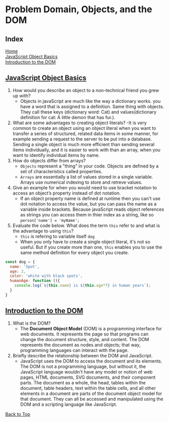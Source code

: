 # Problem Domain, Objects, and the DOM

## Index

[Home](../README.md)  
[JavaScript Object Basics](#javascript-object-basics)  
[Introduction to the DOM](#introduction-to-the-dom)  

## [JavaScript Object Basics](https://developer.mozilla.org/en-US/docs/Learn/JavaScript/Objects/Basics)

1. How would you describe an object to a non-technical friend you grew up with?
   - Objects in javaScript are much like the way a dictionary works.  you have a word that is assigned to a definition.  Same thing with objects.  They call these keys (dictionary word: Cat) and values(dictionary definition for cat: A little demon that has fur.).
2. What are some advantages to creating object literals?
   -It is very common to create an object using an object literal when you want to transfer a series of structured, related data items in some manner, for example sending a request to the server to be put into a database. Sending a single object is much more efficient than sending several items individually, and it is easier to work with than an array, when you want to identify individual items by name.
3. How do objects differ from arrays?
   - `Objects` represent a "thing" in your code.  Objects are defined by a set of characteristics called properties.
   - `Arrays` are essentially a list of values stored in a single variable.  Arrays use numerical indexing to store and retreve values.
4. Give an example for when you would need to use bracket notation to access an object’s property instead of dot notation.
   - If an object property name is defined at runtime then you can't use dot notation to access the value, but you can pass the name as a variable inside brackets.  Because javaScript reads object references as strings you can access them in thier index as a string, like so `person['name'] = 'myName';`
5. Evaluate the code below. What does the term `this` refer to and what is the advantage to using `this`?
   - `this` is refering to variable itself `dog`
   - When you only have to create a single object literal, it's not so useful. But if you create more than one, `this` enables you to use the same method definition for every object you create.

```javaScript
const dog = {
  name: 'Spot',
  age: 2,
  color: 'white with black spots',
  humanAge: function (){
    console.log(`${this.name} is ${this.age*7} in human years`);
  }
}
```

## [Introduction to the DOM](https://developer.mozilla.org/en-US/docs/Web/API/Document_Object_Model/Introduction)

1. What is the DOM?
   - The **Document Object Model** (DOM) is a programming interface for web documents. It represents the page so that programs can change the document structure, style, and content. The DOM represents the document as nodes and objects; that way, programming languages can interact with the page.
2. Briefly describe the relationship between the DOM and JavaScript.
   - JavaScript uses the DOM to access the document and its elements. The DOM is not a programming language, but without it, the JavaScript language wouldn't have any model or notion of web pages, HTML documents, SVG documents, and their component parts. The document as a whole, the head, tables within the document, table headers, text within the table cells, and all other elements in a document are parts of the document object model for that document. They can all be accessed and manipulated using the DOM and a scripting language like JavaScript.

[Back to Top](#index)
